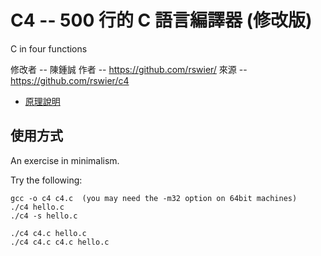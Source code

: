 # C4 -- 500 行的 C 語言編譯器 (修改版)

C in four functions

修改者 -- 陳鍾誠
作者 -- https://github.com/rswier/
來源 -- https://github.com/rswier/c4

* [原理說明](doc)

## 使用方式

An exercise in minimalism.

Try the following:

    gcc -o c4 c4.c  (you may need the -m32 option on 64bit machines)
    ./c4 hello.c
    ./c4 -s hello.c
    
    ./c4 c4.c hello.c
    ./c4 c4.c c4.c hello.c

